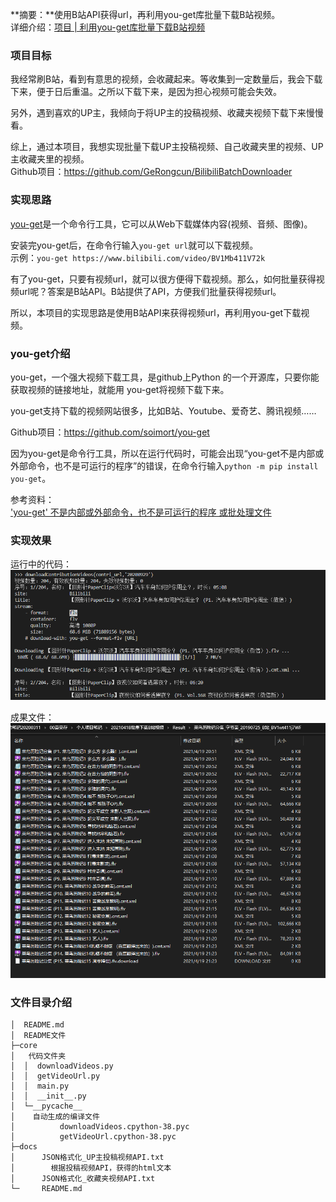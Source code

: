 **摘要：**使用B站API获得url，再利用you-get库批量下载B站视频。  
详细介绍：[项目 | 利用you-get库批量下载B站视频](https://www.gerongcun.xyz/blog/2021/dcdbab01/)

### 项目目标

我经常刷B站，看到有意思的视频，会收藏起来。等收集到一定数量后，我会下载下来，便于日后重温。之所以下载下来，是因为担心视频可能会失效。

另外，遇到喜欢的UP主，我倾向于将UP主的投稿视频、收藏夹视频下载下来慢慢看。

综上，通过本项目，我想实现批量下载UP主投稿视频、自己收藏夹里的视频、UP主收藏夹里的视频。  
Github项目：<https://github.com/GeRongcun/BilibiliBatchDownloader>

### 实现思路

[you-get](https://github.com/soimort/you-get)是一个命令行工具，它可以从Web下载媒体内容(视频、音频、图像)。

安装完you-get后，在命令行输入`you-get url`就可以下载视频。  
示例：`you-get https://www.bilibili.com/video/BV1Mb411V72k`

有了you-get，只要有视频url，就可以很方便得下载视频。那么，如何批量获得视频url呢？答案是B站API。B站提供了API，方便我们批量获得视频url。

所以，本项目的实现思路是使用B站API来获得视频url，再利用you-get下载视频。

### you-get介绍
you-get，一个强大视频下载工具，是github上Python 的一个开源库，只要你能获取视频的链接地址，就能用 you-get将视频下载下来。

you-get支持下载的视频网站很多，比如B站、Youtube、爱奇艺、腾讯视频……

Github项目：<https://github.com/soimort/you-get>

因为you-get是命令行工具，所以在运行代码时，可能会出现“you-get不是内部或外部命令，也不是可运行的程序”的错误，在命令行输入`python -m pip install you-get`。

参考资料：  
['you-get' 不是内部或外部命令，也不是可运行的程序 或批处理文件](https://ask.csdn.net/questions/6076639)

### 实现效果

运行中的代码：  
![](README_attachments/运行代码.png)

成果文件：  
![](README_attachments/成果文件.png)

### 文件目录介绍

```
│  README.md
│  README文件
├─core
│   代码文件夹
│  │  downloadVideos.py
│  │  getVideoUrl.py
│  │  main.py
│  │  __init__.py
│  └─__pycache__
│    自动生成的编译文件
│          downloadVideos.cpython-38.pyc
│          getVideoUrl.cpython-38.pyc
├─docs
│      JSON格式化_UP主投稿视频API.txt
│        根据投稿视频API，获得的html文本
│      JSON格式化_收藏夹视频API.txt
└─     README.md
```